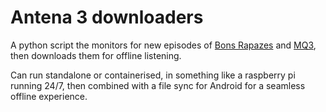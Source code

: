 # Antena 3 downloaders

A python script the monitors for new episodes of [Bons Rapazes](https://www.rtp.pt/play/p299/)
 and [MQ3](https://www.rtp.pt/play/p255/mq3), then downloads them for offline listening.
 
Can run standalone or containerised, in something like a raspberry pi running 24/7, then combined with a file sync for Android for a seamless offline experience.
